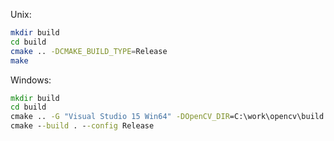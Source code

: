 Unix:
```bash
mkdir build
cd build
cmake .. -DCMAKE_BUILD_TYPE=Release
make
```

Windows:
```bat
mkdir build
cd build
cmake .. -G "Visual Studio 15 Win64" -DOpenCV_DIR=C:\work\opencv\build
cmake --build . --config Release
```